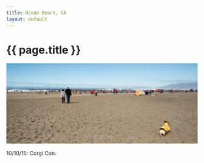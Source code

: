 ```yaml
---
title: Ocean Beach, CA
layout: default
---
```


# {{ page.title }}

<img src="ob-01.jpg">

10/10/15: Corgi Con.
